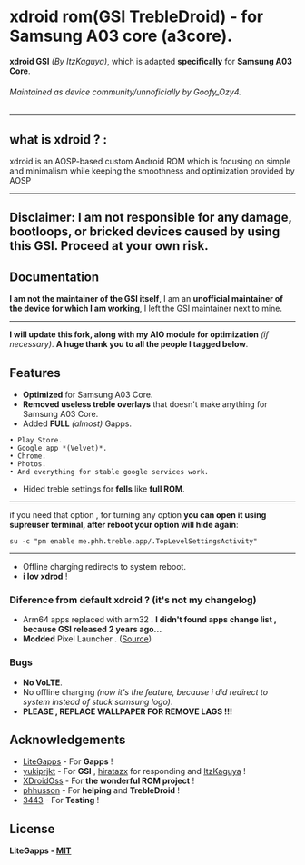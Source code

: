 # xdroid rom(GSI TrebleDroid) - for Samsung A03 core (a3core).
**xdroid GSI** *(By ItzKaguya)*, which is adapted **specifically** for **Samsung A03 Core**.
###### Maintained as device community/unnoficially by Goofy_Ozy4. 
***
## what is xdroid ? :
xdroid is an AOSP-based custom Android ROM which is focusing on simple and minimalism while keeping the smoothness and optimization provided by AOSP
***
## Disclaimer: I am not responsible for any damage, bootloops, or bricked devices caused by using this GSI. Proceed at your own risk.
## Documentation
**I am not the maintainer of the GSI itself**, I am an **unofficial maintainer of the device for which I am working**, I left the GSI maintainer next to mine.
***
 **I will update this fork, along with my AIO module for optimization** *(if necessary)*. **A huge thank you to all the people I tagged below**.


## Features

- **Optimized** for Samsung A03 Core.
- **Removed useless treble overlays** that doesn't make anything for Samsung A03 Core.
- Added **FULL** *(almost)* Gapps.
```
• Play Store.
• Google app *(Velvet)*.
• Chrome.
• Photos.
• And everything for stable google services work. 
```
- Hided treble settings for **fells** like **full ROM**.
***
if you need that option , for turning any option **you can open it using supreuser terminal, after reboot your option will hide again**:
```
su -c "pm enable me.phh.treble.app/.TopLevelSettingsActivity"
```
***
- Offline charging redirects to system reboot. 
- **i lov xdrod** !

### Diference from default xdroid ? (it's not my changelog)
- Arm64 apps replaced with arm32 . **I didn't found apps change list , because GSI released 2 years ago...**
- **Modded** Pixel Launcher . ([Source](https://github.com/Ardjlon/vendor_PixelLauncher))

### Bugs
- **No VoLTE**.
- No offline charging *(now it's the feature, because i did redirect to system instead of stuck samsung logo)*.
- **PLEASE , REPLACE WALLPAPER FOR REMOVE LAGS !!!**

## Acknowledgements
 - [LiteGapps](https://litegapps.github.io/) - For **Gapps** !
 - [yukiprjkt](https://t.me/shirayuki_plygrnd) - For **GSI** , [hiratazx](https://github.com/hiratazx) for responding and [ItzKaguya](https://gitlab.com/ItzKaguya) !
 - [XDroidOss](https://github.com/xdroid-oss) - For **the wonderful ROM project** !
 - [phhusson](https://github.com/phhusson) - For **helping** and **TrebleDroid** !
 - [3443](https://github.com/FlowerGEN) - For **Testing** !
## License

**LiteGapps - [MIT](https://choosealicense.com/licenses/mit/)**

